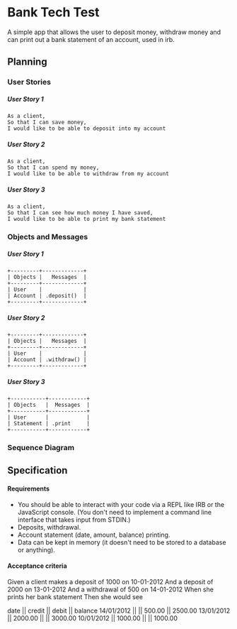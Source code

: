 # Bank Tech Test
A simple app that allows the user to deposit money, withdraw money and can print out a bank statement of an account, used in irb.

## Planning
### User Stories
##### User Story 1
```
As a client,
So that I can save money,
I would like to be able to deposit into my account
```
##### User Story 2
```
As a client,
So that I can spend my money,
I would like to be able to withdraw from my account
```
##### User Story 3
```
As a client,
So that I can see how much money I have saved,
I would like to be able to print my bank statement
```
### Objects and Messages
##### User Story 1
```
+---------+-------------+
| Objects |   Messages  |
+---------+-------------+
| User    |             |
| Account | .deposit()  |
+---------+-------------+
```
##### User Story 2
```
+---------+-------------+
| Objects |   Messages  |
+---------+-------------+
| User    |             |
| Account | .withdraw() |
+---------+-------------+
```
##### User Story 3
```
+-----------+------------+
| Objects   |  Messages  |
+-----------+------------+
| User      |            |
| Statement | .print     |
+-----------+------------+
```

### Sequence Diagram

## Specification

#### Requirements

+ You should be able to interact with your code via a REPL like IRB or the JavaScript console. (You don't need to implement a command line interface that takes input from STDIN.)
+ Deposits, withdrawal.
+ Account statement (date, amount, balance) printing.
+ Data can be kept in memory (it doesn't need to be stored to a database or anything).

#### Acceptance criteria

Given a client makes a deposit of 1000 on 10-01-2012
And a deposit of 2000 on 13-01-2012
And a withdrawal of 500 on 14-01-2012
When she prints her bank statement
Then she would see

date || credit || debit || balance
14/01/2012 || || 500.00 || 2500.00
13/01/2012 || 2000.00 || || 3000.00
10/01/2012 || 1000.00 || || 1000.00
